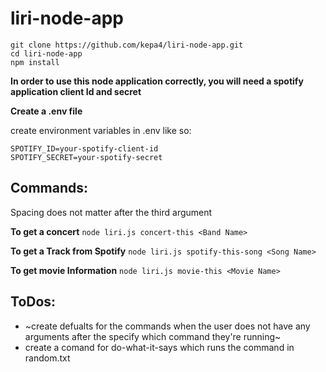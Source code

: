 # liri-node-app

```
git clone https://github.com/kepa4/liri-node-app.git
cd liri-node-app
npm install
```

**In order to use this node application correctly, you will need a spotify application client Id and secret**

**Create a .env file**

create environment variables in .env like so:
```
SPOTIFY_ID=your-spotify-client-id
SPOTIFY_SECRET=your-spotify-secret
```

## Commands:
Spacing does not matter after the third argument

**To get a concert**
`node liri.js concert-this <Band Name>`

**To get a Track from Spotify**
`node liri.js spotify-this-song <Song Name>`

**To get movie Information**
`node liri.js movie-this <Movie Name>`

## ToDos:
* ~create defualts for the commands when the user does not have any arguments after the specify which command they're running~
* create a comand for do-what-it-says which runs the command in random.txt
